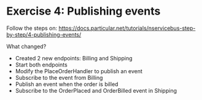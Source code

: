 # Exercise 4: Publishing events

Follow the steps on: https://docs.particular.net/tutorials/nservicebus-step-by-step/4-publishing-events/

What changed?
- Created 2 new endpoints: Billing and Shipping
- Start both endpoints
- Modify the PlaceOrderHandler to publish an event
- Subscribe to the event from Billing
- Publish an event when the order is billed
- Subscribe to the OrderPlaced and OrderBilled event in Shipping